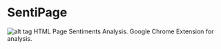 # SentiPage
![alt tag](https://github.com/rajatrawataku1/SentiPage/tree/master/extension_content/icon.png?raw=true "Title")
HTML Page Sentiments Analysis. Google Chrome Extension for analysis.

